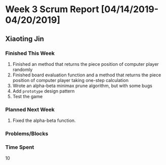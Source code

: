 # Week 3 Scrum Report [04/14/2019-04/20/2019]

## Xiaoting Jin

### Finished This Week
1. Finished an method that returns the piece position of computer player randomly
2. Finished board evaluation function and a method that returns the piece position of computer player taking one-step calculation
3. Wrote an alpha-beta minimax prune algorithm, but with some bugs
4. Add `prototype` design pattern
5. Test the game
### Planned Next Week
1. Fixed the alpha-beta function.
### Problems/Blocks


### Time Spent
10
